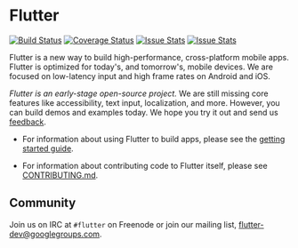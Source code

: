 Flutter
=======

[![Build Status](https://travis-ci.org/flutter/flutter.svg?branch=master)](https://travis-ci.org/flutter/flutter)
[![Coverage Status](https://coveralls.io/repos/github/flutter/flutter/badge.svg?branch=master)](https://coveralls.io/github/flutter/flutter?branch=master)
[![Issue Stats](http://issuestats.com/github/flutter/flutter/badge/pr?style=flat)](http://issuestats.com/github/flutter/flutter)
[![Issue Stats](http://issuestats.com/github/flutter/flutter/badge/issue?style=flat)](http://issuestats.com/github/flutter/flutter)

Flutter is a new way to build high-performance, cross-platform mobile apps.
Flutter is optimized for today's, and tomorrow's, mobile devices. We are
focused on low-latency input and high frame rates on Android and iOS.

_Flutter is an early-stage open-source project._ We are still missing core
features like accessibility, text input, localization, and more. However,
you can build demos and examples today. We hope you try it out and send
us [feedback](mailto:flutter-dev@googlegroups.com).

 - For information about using Flutter to build apps, please see
   the [getting started guide](http://flutter.io/getting-started/).

- For information about contributing code to Flutter itself, please see
  [CONTRIBUTING.md](CONTRIBUTING.md).

Community
---------

Join us on IRC at `#flutter` on Freenode or join our mailing list,
[flutter-dev@googlegroups.com](https://groups.google.com/forum/#!forum/flutter-dev).
